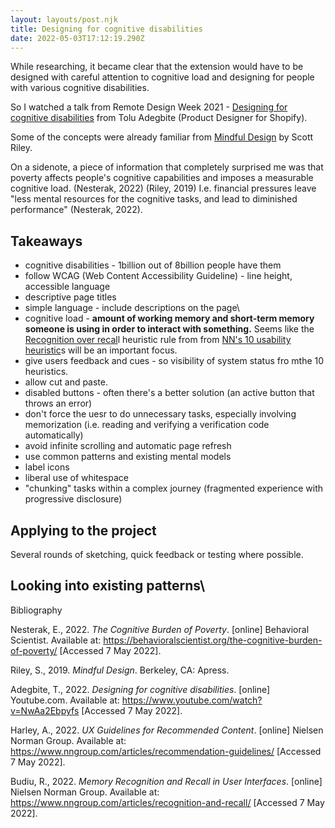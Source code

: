 ```yaml
---
layout: layouts/post.njk
title: Designing for cognitive disabilities
date: 2022-05-03T17:12:19.290Z
---
```

While researching, it became clear that the extension would have to be designed with careful attention to cognitive load and designing for people with various cognitive disabilities.

So I watched a talk from Remote Design Week 2021 - [Designing for cognitive disabilities](https://www.youtube.com/watch?v=NwAa2Ebpyfs) from Tolu Adegbite (Product Designer for Shopify).

Some of the concepts were already familiar from [Mindful Design](https://www.goodreads.com/book/show/42238886-mindful-design) by Scott Riley.

On a sidenote, a piece of information that completely surprised me was that poverty affects people's cognitive capabilities and imposes a measurable cognitive load. (Nesterak, 2022) (Riley, 2019) I.e. financial pressures leave "less mental resources for the cognitive tasks, and lead to diminished performance" (Nesterak, 2022).



## Takeaways

* cognitive disabilities - 1billion out of 8billion people have them
* follow WCAG (Web Content Accessibility Guideline) - line height, accessible language
* descriptive page titles
* simple language - include descriptions on the page\
* cognitive load - **amount of working memory and short-term memory someone is using in order to interact with something.** Seems like the [Recognition over recal](https://www.nngroup.com/articles/recognition-and-recall/)l heuristic rule from from [NN's 10 usability heuristic](https://www.nngroup.com/articles/ten-usability-heuristics/)s will be an important focus.
* give users feedback and cues - so visibility of system status fro mthe 10 heuristics.
* allow cut and paste.
* disabled buttons - often there's a better solution (an active button that throws an error)
* don't force the uesr to do unnecessary tasks, especially involving memorization (i.e. reading and verifying a verification code automatically)
* avoid infinite scrolling and automatic page refresh
* use common patterns and existing mental models
* label icons
* liberal use of whitespace
* "chunking" tasks within a complex journey (fragmented experience with progressive disclosure)

## Applying to the project

Several rounds of sketching, quick feedback or testing where possible.

Looking into existing patterns\
- 



Bibliography

Nesterak, E., 2022. *The Cognitive Burden of Poverty*. \[online] Behavioral Scientist. Available at: <https://behavioralscientist.org/the-cognitive-burden-of-poverty/> \[Accessed 7 May 2022].

Riley, S., 2019. *Mindful Design*. Berkeley, CA: Apress.

Adegbite, T., 2022. *Designing for cognitive disabilities*. \[online] Youtube.com. Available at: <https://www.youtube.com/watch?v=NwAa2Ebpyfs> \[Accessed 7 May 2022].

Harley, A., 2022. *UX Guidelines for Recommended Content*. \[online] Nielsen Norman Group. Available at: <https://www.nngroup.com/articles/recommendation-guidelines/> \[Accessed 7 May 2022].

Budiu, R., 2022. *Memory Recognition and Recall in User Interfaces*. \[online] Nielsen Norman Group. Available at: <https://www.nngroup.com/articles/recognition-and-recall/> \[Accessed 7 May 2022].